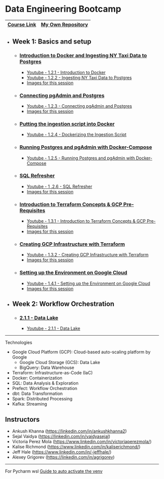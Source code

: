# **Data Engineering Bootcamp**

| [Course Link](https://github.com/DataTalksClub/data-engineering-zoomcamp) | [My Own Repository](https://github.com/rafaeljcd/data_engineering_bootcamp) |
|---------------------------------------------------------------------------|-----------------------------------------------------------------------------|

<!-- Data Engineering Bootcamp -->

* ## Week 1: Basics and setup
    * ### [Introduction to Docker and Ingesting NY Taxi Data to Postgres](1_2_1_to_1_2_2_Introduction_to_docker_and_postgres.md)
        * [Youtube - 1.2.1 - Introduction to Docker](https://www.youtube.com/watch?v=EYNwNlOrpr0)
        * [Youtube - 1.2.2 - Ingesting NY Taxi Data to Postgres](https://www.youtube.com/watch?v=2JM-ziJt0WI)
        * [Images for this session](files/week1/1.2.1_to_1.2.2_Introduction_to_docker_and_postgres_files)

    * ### [Connecting pgAdmin and Postgres](1_2_3_Connecting_pgAdmin_and_Postgres.md)
        * [Youtube - 1.2.3 - Connecting pgAdmin and Postgres](https://www.youtube.com/watch?v=hCAIVe9N0ow)
        * [Images for this session](files/week1/1.2.3_Connecting_pgAdmin_and_Postgres_files)

    * ### [Putting the ingestion script into Docker](1_2_4_Dockerizing_the_Ingestion_Script.md)
        * [Youtube - 1.2.4 - Dockerizing the Ingestion Script](https://www.youtube.com/watch?v=B1WwATwf-vY)

    * ### [Running Postgres and pgAdmin with Docker-Compose](1_2_5_Running_Postgres_and_pgAdmin_with_Docker-Compose.md)
        * [Youtube - 1.2.5 - Running Postgres and pgAdmin with Docker-Compose](https://www.youtube.com/watch?v=hKI6PkPhpa0)

    * ### [SQL Refresher](1_2_6_SQL_refresher.md)
        * [Youtube - 1 .2.6 - SQL Refresher](https://www.youtube.com/watch?v=QEcps_iskgg)
        * [Images for this session](./files/week1/1.2.6_files)

    * ### [Introduction to Terraform Concepts & GCP Pre-Requisites](1_3_1_Introduction_to_Terraform_Concepts_and_GCP_Pre-Requisites.md)
        * [Youtube - 1.3.1 - Introduction to Terraform Concepts & GCP Pre-Requisites](https://www.youtube.com/watch?v=Hajwnmj0xfQ)
        * [Images for this session](/files/week1/1.3.1_files)

    * ### [Creating GCP Infrastructure with Terraform](1_3_2_Creating_GCP_Infrastructure_with_Terraform.md)
        * [Youtube - 1.3.2 - Creating GCP Infrastructure with Terraform](https://www.youtube.com/watch?v=dNkEgO-CExg)
        * [Images for this session](files/week1/1_3_2_files)

    * ### [Setting up the Environment on Google Cloud](1_4_1_Setting_up_the_Environment_on_Google_Cloud.md)
        * [Youtube - 1.4.1 - Setting up the Environment on Google Cloud](https://www.youtube.com/watch?v=ae-CV2KfoN0)
        * [Images for this session](files/week1/1_4_1_files)

* ## Week 2: Workflow Orchestration
    * ### [ 2.1.1 - Data Lake](2_1_1_Data_Lake.md)
        * [Youtube - 2.1.1 - Data Lake](https://www.youtube.com/watch?v=W3Zm6rjOq70)

<!-- Data Engineering Bootcamp -->

---

Technologies

- Google Cloud Platform (GCP): Cloud-based auto-scaling platform by Google
    - Google Cloud Storage (GCS): Data Lake
    - BigQuery: Data Warehouse
- Terraform: Infrastructure-as-Code (IaC)
- Docker: Containerization
- SQL: Data Analysis & Exploration
- Prefect: Workflow Orchestration
- dbt: Data Transformation
- Spark: Distributed Processing
- Kafka: Streaming

## Instructors

- Ankush Khanna (https://linkedin.com/in/ankushkhanna2)
- Sejal Vaidya (https://linkedin.com/in/vaidyasejal)
- Victoria Perez Mola (https://www.linkedin.com/in/victoriaperezmola/)
- Kalise Richmond (https://www.linkedin.com/in/kaliserichmond/)
- Jeff Hale (https://www.linkedin.com/in/-jeffhale/)
- Alexey Grigorev (https://linkedin.com/in/agrigorev)

---

For Pycharm wsl [Guide to auto activate the venv](wsl_setup.md)